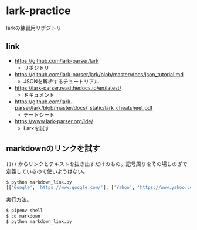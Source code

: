 # lark-practice
larkの練習用リポジトリ

## link
- https://github.com/lark-parser/lark
  - リポジトリ 
- https://github.com/lark-parser/lark/blob/master/docs/json_tutorial.md
  - JSONを解析するチュートリアル 
- https://lark-parser.readthedocs.io/en/latest/
  -  ドキュメント
- https://github.com/lark-parser/lark/blob/master/docs/_static/lark_cheatsheet.pdf
  - チートシート
- https://www.lark-parser.org/ide/
  - Larkを試す

## markdownのリンクを試す

`[]()` からリンクとテキストを抜き出すだけのもの。記号周りをその場しのぎで定義しているので使いようはない。

```bash
$ python markdown_link.py
[['Google', 'https://www.google.com/'], ['Yahoo', 'https://www.yahoo.co.jp/'], ['Amazon', 'https://www.amazon.co.jp/']]
```

実行方法。

```bash
$ pipenv shell
$ cd markdown
$ python markdown_link.py
```